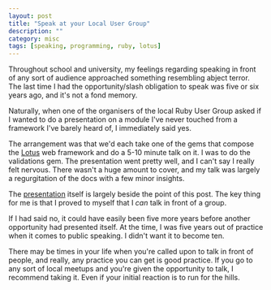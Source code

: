 ```yaml
---
layout: post
title: "Speak at your Local User Group"
description: ""
category: misc
tags: [speaking, programming, ruby, lotus]
---
```


Throughout school and university, my feelings regarding speaking in front of any sort of audience approached something resembling abject terror. The last time I had the opportunity/slash obligation to speak was five or six years ago, and it's not a fond memory.

Naturally, when one of the organisers of the local Ruby User Group asked if I wanted to do a presentation on a module I've never touched from a framework I've barely heard of, I immediately said yes.

The arrangement was that we'd each take one of the gems that compose the [Lotus](http://lotusrb.org) web framework and do a 5-10 minute talk on it. I was to do the validations gem. The presentation went pretty well, and I can't say I really felt nervous. There wasn't a huge amount to cover, and my talk was largely a regurgitation of the docs with a few minor insights.

The [presentation](/presentations/lotus-validations) itself is largely beside the point of this post. The key thing for me is that I proved to myself that I *can* talk in front of a group.

If I had said no, it could have easily been five more years before another opportunity had presented itself. At the time, I was five years out of practice when it comes to public speaking. I didn't want it to become ten.

There may be times in your life when you're called upon to talk in front of people, and really, any practice you can get is good practice. If you go to any sort of local meetups and you're given the opportunity to talk, I recommend taking it. Even if your initial reaction is to run for the hills.

